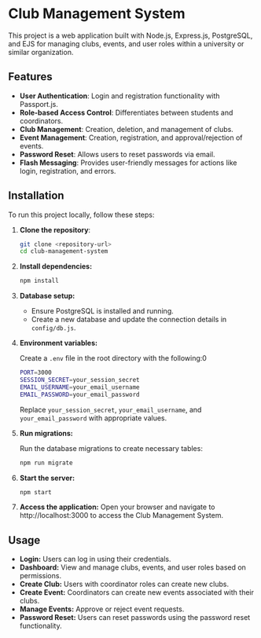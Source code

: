 # Club Management System

This project is a web application built with Node.js, Express.js, PostgreSQL, and EJS for managing clubs, events, and user roles within a university or similar organization.

## Features

- **User Authentication**: Login and registration functionality with Passport.js.
- **Role-based Access Control**: Differentiates between students and coordinators.
- **Club Management**: Creation, deletion, and management of clubs.
- **Event Management**: Creation, registration, and approval/rejection of events.
- **Password Reset**: Allows users to reset passwords via email.
- **Flash Messaging**: Provides user-friendly messages for actions like login, registration, and errors.

## Installation

To run this project locally, follow these steps:

1. **Clone the repository**:

   ```bash
   git clone <repository-url>
   cd club-management-system

2. **Install dependencies:**

   ``` sh
   npm install

3. **Database setup:**
   
   - Ensure PostgreSQL is installed and running.
   - Create a new database and update the connection details in `config/db.js`.

4. **Environment variables:**

   Create a `.env` file in the root directory with the following:0

   ``` sh
   PORT=3000
   SESSION_SECRET=your_session_secret
   EMAIL_USERNAME=your_email_username
   EMAIL_PASSWORD=your_email_password
   ```

   Replace `your_session_secret`, `your_email_username`, and `your_email_password` with appropriate values.

5. **Run migrations:**

   Run the database migrations to create necessary tables:

   ``` sh
   npm run migrate

6. **Start the server:**

   ``` sh
   npm start

7. **Access the application:**
   Open your browser and navigate to http://localhost:3000 to access the Club Management System.

## Usage

- **Login:** Users can log in using their credentials.
- **Dashboard:** View and manage clubs, events, and user roles based on permissions.
- **Create Club:** Users with coordinator roles can create new clubs.
- **Create Event:** Coordinators can create new events associated with their clubs.
- **Manage Events:** Approve or reject event requests.
- **Password Reset:** Users can reset passwords using the password reset functionality.
